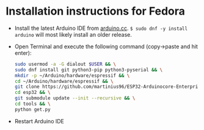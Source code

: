 Installation instructions for Fedora
=====================================

- Install the latest Arduino IDE from [arduino.cc](https://www.arduino.cc/en/Main/Software). `$ sudo dnf -y install arduino` will most likely install an older release.
- Open Terminal and execute the following command (copy->paste and hit enter):

  ```bash
  sudo usermod -a -G dialout $USER && \
  sudo dnf install git python3-pip python3-pyserial && \
  mkdir -p ~/Arduino/hardware/espressif && \
  cd ~/Arduino/hardware/espressif && \
  git clone https://github.com/martinius96/ESP32-Arduinocore-Enterprise-compatible.git esp32 && \
  cd esp32 && \
  git submodule update --init --recursive && \
  cd tools && \
  python get.py
  ```
- Restart Arduino IDE
